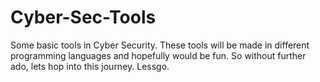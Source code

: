 # Cyber-Sec-Tools
Some basic tools in Cyber Security. 
These tools will be made in different programming languages and hopefully would be fun.
So without further ado, lets hop into this journey.
Lessgo.
